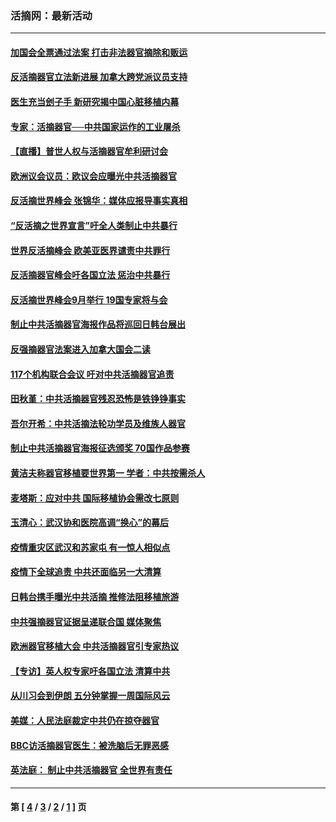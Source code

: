 ### 活摘网：最新活动
---
#### [加国会全票通过法案 打击非法器官摘除和贩运](../../pages/nf5883/n13884924.md?01130430) 
#### [反活摘器官立法新进展 加拿大跨党派议员支持](../../pages/nf5883/n13876061.md?01130430) 
#### [医生充当刽子手 新研究揭中国心脏移植内幕](../../pages/nf5883/n13772291.md?01130430) 
#### [专家：活摘器官──中共国家运作的工业屠杀](../../pages/nf5883/n13761178.md?01130430) 
#### [【直播】普世人权与活摘器官牟利研讨会](../../pages/nf5883/n13425146.md?01130430) 
#### [欧洲议会议员：欧议会应曝光中共活摘器官](../../pages/nf5883/n13336571.md?01130430) 
#### [反活摘世界峰会 张锦华：媒体应报导事实真相](../../pages/nf5883/n13278502.md?01130430) 
#### [“反活摘之世界宣言”吁全人类制止中共暴行](../../pages/nf5883/n13259730.md?01130430) 
#### [世界反活摘峰会 欧美亚医界谴责中共罪行](../../pages/nf5883/n13253550.md?01130430) 
#### [反活摘器官峰会吁各国立法 惩治中共暴行](../../pages/nf5883/n13245052.md?01130430) 
#### [反活摘世界峰会9月举行 19国专家将与会](../../pages/nf5883/n13201492.md?01130430) 
#### [制止中共活摘器官海报作品将巡回日韩台展出](../../pages/nf5883/n13177791.md?01130430) 
#### [反强摘器官法案进入加拿大国会二读](../../pages/nf5883/n13033450.md?01130430) 
#### [117个机构联合会议 吁对中共活摘器官追责](../../pages/nf5883/n12775087.md?01130430) 
#### [田秋堇：中共活摘器官残忍恐怖是铁铮铮事实](../../pages/nf5883/n12702148.md?01130430) 
#### [吾尔开希：中共活摘法轮功学员及维族人器官](../../pages/nf5883/n12693197.md?01130430) 
#### [制止中共活摘器官海报征选颁奖 70国作品参赛](../../pages/nf5883/n12692050.md?01130430) 
#### [黄洁夫称器官移植要世界第一 学者：中共按需杀人](../../pages/nf5883/n12572329.md?01130430) 
#### [麦塔斯：应对中共 国际移植协会需改七原则](../../pages/nf5883/n12514711.md?01130430) 
#### [玉清心：武汉协和医院高调“换心”的幕后](../../pages/nf5883/n12298730.md?01130430) 
#### [疫情重灾区武汉和苏家屯 有一惊人相似点](../../pages/nf5883/n12150824.md?01130430) 
#### [疫情下全球追责 中共还面临另一大清算](../../pages/nf5883/n12070397.md?01130430) 
#### [日韩台携手曝光中共活摘 推修法阻移植旅游](../../pages/nf5883/n11712046.md?01130430) 
#### [中共强摘器官证据呈递联合国 媒体聚焦](../../pages/nf5883/n11546426.md?01130430) 
#### [欧洲器官移植大会 中共活摘器官引专家热议](../../pages/nf5883/n11539095.md?01130430) 
#### [【专访】英人权专家吁各国立法 清算中共](../../pages/nf5883/n11367315.md?01130430) 
#### [从川习会到伊朗 五分钟掌握一周国际风云](../../pages/nf5883/n11338520.md?01130430) 
#### [美媒：人民法庭裁定中共仍在掠夺器官](../../pages/nf5883/n11334897.md?01130430) 
#### [BBC访活摘器官医生：被洗脑后无罪恶感](../../pages/nf5883/n11335935.md?01130430) 
#### [英法庭： 制止中共活摘器官 全世界有责任](../../pages/nf5883/n11330691.md?01130430) 

---
#### 第 [ [4](./4.md?01130430) / [3](./3.md?01130430) / [2](./2.md?01130430) / [1](./1.md?01130430) ] 页
